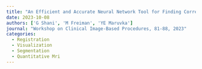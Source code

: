 ```yaml
---
title: "An Efficient and Accurate Neural Network Tool for Finding Correlation Between Gene Expression and Histological Images"
date: 2023-10-08
authors: ['G Shani', 'M Freiman', 'YE Maruvka']
journal: "Workshop on Clinical Image-Based Procedures, 81-88, 2023"
categories: 
  - Registration
  - Visualization
  - Segmentation
  - Quantitative Mri
---
```

    
